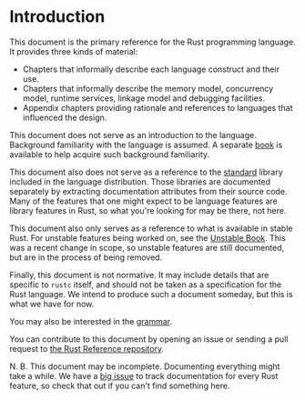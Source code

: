 # Introduction

This document is the primary reference for the Rust programming language. It
provides three kinds of material:

  - Chapters that informally describe each language construct and their use.
  - Chapters that informally describe the memory model, concurrency model,
    runtime services, linkage model and debugging facilities.
  - Appendix chapters providing rationale and references to languages that
    influenced the design.

This document does not serve as an introduction to the language. Background
familiarity with the language is assumed. A separate [book] is available to
help acquire such background familiarity.

This document also does not serve as a reference to the [standard] library
included in the language distribution. Those libraries are documented
separately by extracting documentation attributes from their source code. Many
of the features that one might expect to be language features are library
features in Rust, so what you're looking for may be there, not here.

This document also only serves as a reference to what is available in stable
Rust. For unstable features being worked on, see the [Unstable Book]. This was
a recent change in scope, so unstable features are still documented, but are
in the process of being removed.

Finally, this document is not normative. It may include details that are
specific to `rustc` itself, and should not be taken as a specification for
the Rust language. We intend to produce such a document someday, but this
is what we have for now.

You may also be interested in the [grammar].

You can contribute to this document by opening an issue or sending a pull
request to [the Rust Reference repository].

N. B. This document may be incomplete. Documenting everything might take a
while. We have a [big issue] to track documentation for every Rust feature,
so check that out if you can't find something here.

[Unstable Book]: https://doc.rust-lang.org/nightly/unstable-book/
[big issue]: https://github.com/rust-lang-nursery/reference/issues/9
[book]: ../book/index.html
[grammar]: ../grammar.html
[standard]: ../std/index.html
[the Rust Reference repository]: https://github.com/rust-lang-nursery/reference/
